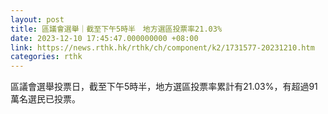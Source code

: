 ```yaml
---
layout: post
title: 區議會選舉｜截至下午5時半　地方選區投票率21.03%
date: 2023-12-10 17:45:47.000000000 +08:00
link: https://news.rthk.hk/rthk/ch/component/k2/1731577-20231210.htm
categories: rthk
---
```


區議會選舉投票日，截至下午5時半，地方選區投票率累計有21.03%，有超過91萬名選民已投票。

